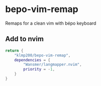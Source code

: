 # bepo-vim-remap
Remaps for a clean vim with bépo keyboard

## Add to nvim

```lua
return {
	"klmp200/bepo-vim-remap",
	dependencies = {
		"Wansmer/langmapper.nvim",
		priority = -1,
	}
}
```